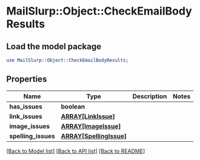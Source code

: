 # MailSlurp::Object::CheckEmailBodyResults

## Load the model package
```perl
use MailSlurp::Object::CheckEmailBodyResults;
```

## Properties
Name | Type | Description | Notes
------------ | ------------- | ------------- | -------------
**has_issues** | **boolean** |  | 
**link_issues** | [**ARRAY[LinkIssue]**](LinkIssue) |  | 
**image_issues** | [**ARRAY[ImageIssue]**](ImageIssue) |  | 
**spelling_issues** | [**ARRAY[SpellingIssue]**](SpellingIssue) |  | 

[[Back to Model list]](../README#documentation-for-models) [[Back to API list]](../README#documentation-for-api-endpoints) [[Back to README]](../README)


